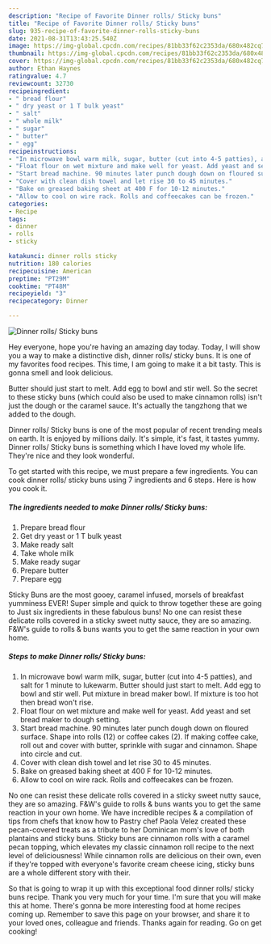 ```yaml
---
description: "Recipe of Favorite Dinner rolls/ Sticky buns"
title: "Recipe of Favorite Dinner rolls/ Sticky buns"
slug: 935-recipe-of-favorite-dinner-rolls-sticky-buns
date: 2021-08-31T13:43:25.540Z
image: https://img-global.cpcdn.com/recipes/81bb33f62c2353da/680x482cq70/dinner-rolls-sticky-buns-recipe-main-photo.jpg
thumbnail: https://img-global.cpcdn.com/recipes/81bb33f62c2353da/680x482cq70/dinner-rolls-sticky-buns-recipe-main-photo.jpg
cover: https://img-global.cpcdn.com/recipes/81bb33f62c2353da/680x482cq70/dinner-rolls-sticky-buns-recipe-main-photo.jpg
author: Ethan Haynes
ratingvalue: 4.7
reviewcount: 32730
recipeingredient:
- " bread flour"
- " dry yeast or 1 T bulk yeast"
- " salt"
- " whole milk"
- " sugar"
- " butter"
- " egg"
recipeinstructions:
- "In microwave bowl warm milk, sugar, butter (cut into 4-5 patties), and salt for 1 minute to lukewarm. Butter should just start to melt. Add egg to bowl and stir well. Put mixture in bread maker bowl. If mixture is too hot then bread won&#39;t rise."
- "Float flour on wet mixture and make well for yeast. Add yeast and set bread maker to dough setting."
- "Start bread machine. 90 minutes later punch dough down on floured surface. Shape into rolls (12) or coffee cakes (2). If making coffee cake, roll out and cover with butter, sprinkle with sugar and cinnamon. Shape into circle and cut."
- "Cover with clean dish towel and let rise 30 to 45 minutes."
- "Bake on greased baking sheet at 400 F for 10-12 minutes."
- "Allow to cool on wire rack. Rolls and coffeecakes can be frozen."
categories:
- Recipe
tags:
- dinner
- rolls
- sticky

katakunci: dinner rolls sticky 
nutrition: 180 calories
recipecuisine: American
preptime: "PT29M"
cooktime: "PT48M"
recipeyield: "3"
recipecategory: Dinner

---
```



![Dinner rolls/ Sticky buns](https://img-global.cpcdn.com/recipes/81bb33f62c2353da/680x482cq70/dinner-rolls-sticky-buns-recipe-main-photo.jpg)

Hey everyone, hope you're having an amazing day today. Today, I will show you a way to make a distinctive dish, dinner rolls/ sticky buns. It is one of my favorites food recipes. This time, I am going to make it a bit tasty. This is gonna smell and look delicious.

Butter should just start to melt. Add egg to bowl and stir well. So the secret to these sticky buns (which could also be used to make cinnamon rolls) isn&#39;t just the dough or the caramel sauce. It&#39;s actually the tangzhong that we added to the dough.

Dinner rolls/ Sticky buns is one of the most popular of recent trending meals on earth. It is enjoyed by millions daily. It's simple, it's fast, it tastes yummy. Dinner rolls/ Sticky buns is something which I have loved my whole life. They're nice and they look wonderful.


To get started with this recipe, we must prepare a few ingredients. You can cook dinner rolls/ sticky buns using 7 ingredients and 6 steps. Here is how you cook it.

<!--inarticleads1-->

##### The ingredients needed to make Dinner rolls/ Sticky buns:

1. Prepare  bread flour
1. Get  dry yeast or 1 T bulk yeast
1. Make ready  salt
1. Take  whole milk
1. Make ready  sugar
1. Prepare  butter
1. Prepare  egg


Sticky Buns are the most gooey, caramel infused, morsels of breakfast yumminess EVER! Super simple and quick to throw together these are going to Just six ingredients in these fabulous buns! No one can resist these delicate rolls covered in a sticky sweet nutty sauce, they are so amazing. F&amp;W&#39;s guide to rolls &amp; buns wants you to get the same reaction in your own home. 

<!--inarticleads2-->

##### Steps to make Dinner rolls/ Sticky buns:

1. In microwave bowl warm milk, sugar, butter (cut into 4-5 patties), and salt for 1 minute to lukewarm. Butter should just start to melt. Add egg to bowl and stir well. Put mixture in bread maker bowl. If mixture is too hot then bread won&#39;t rise.
1. Float flour on wet mixture and make well for yeast. Add yeast and set bread maker to dough setting.
1. Start bread machine. 90 minutes later punch dough down on floured surface. Shape into rolls (12) or coffee cakes (2). If making coffee cake, roll out and cover with butter, sprinkle with sugar and cinnamon. Shape into circle and cut.
1. Cover with clean dish towel and let rise 30 to 45 minutes.
1. Bake on greased baking sheet at 400 F for 10-12 minutes.
1. Allow to cool on wire rack. Rolls and coffeecakes can be frozen.


No one can resist these delicate rolls covered in a sticky sweet nutty sauce, they are so amazing. F&amp;W&#39;s guide to rolls &amp; buns wants you to get the same reaction in your own home. We have incredible recipes &amp; a compilation of tips from chefs that know how to Pastry chef Paola Velez created these pecan-covered treats as a tribute to her Dominican mom&#39;s love of both plantains and sticky buns. Sticky buns are cinnamon rolls with a caramel pecan topping, which elevates my classic cinnamon roll recipe to the next level of deliciousness! While cinnamon rolls are delicious on their own, even if they&#39;re topped with everyone&#39;s favorite cream cheese icing, sticky buns are a whole different story with their. 

So that is going to wrap it up with this exceptional food dinner rolls/ sticky buns recipe. Thank you very much for your time. I'm sure that you will make this at home. There's gonna be more interesting food at home recipes coming up. Remember to save this page on your browser, and share it to your loved ones, colleague and friends. Thanks again for reading. Go on get cooking!
